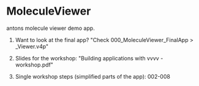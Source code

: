 MoleculeViewer
==============

antons molecule viewer demo app.

1. Want to look at the final app?
   "Check 000_MoleculeViewer_FinalApp > _Viewer.v4p"

2. Slides for the workshop:
   "Building applications with vvvv - workshop.pdf"
   
3. Single workshop steps (simplified parts of the app):
   002-008